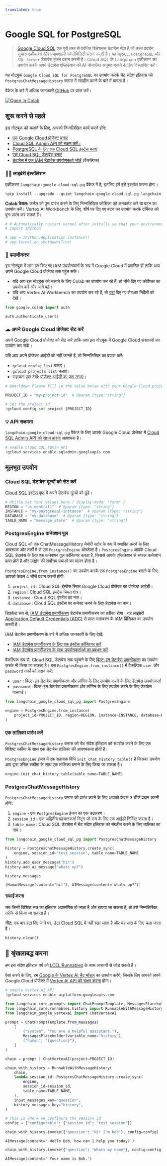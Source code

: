```yaml
---
translated: true
---
```


# Google SQL for PostgreSQL

> [Google Cloud SQL](https://cloud.google.com/sql) एक पूरी तरह से प्रबंधित रिलेशनल डेटाबेस सेवा है जो उच्च प्रदर्शन, सुचारु एकीकरण और प्रभावशाली स्केलेबिलिटी प्रदान करती है। यह `MySQL`, `PostgreSQL` और `SQL Server` डेटाबेस इंजन प्रदान करती है। Cloud SQL के Langchain एकीकरण का उपयोग करके अपने डेटाबेस एप्लिकेशन को AI-संचालित अनुभव बनाने के लिए विस्तारित करें।

यह नोटबुक `Google Cloud SQL for PostgreSQL` का उपयोग करके चैट संदेश इतिहास को `PostgresChatMessageHistory` क्लास में संग्रहीत करने के बारे में बताता है।

पैकेज के बारे में अधिक जानकारी [GitHub](https://github.com/googleapis/langchain-google-cloud-sql-pg-python/) पर प्राप्त करें।

[![Open In Colab](https://colab.research.google.com/assets/colab-badge.svg)](https://colab.research.google.com/github/googleapis/langchain-google-cloud-sql-pg-python/blob/main/docs/chat_message_history.ipynb)

## शुरू करने से पहले

इस नोटबुक को चलाने के लिए, आपको निम्नलिखित कार्य करने होंगे:

 * [एक Google Cloud प्रोजेक्ट बनाएं](https://developers.google.com/workspace/guides/create-project)
 * [Cloud SQL Admin API को सक्षम करें।](https://console.cloud.google.com/marketplace/product/google/sqladmin.googleapis.com)
 * [PostgreSQL के लिए एक Cloud SQL इंस्टेंस बनाएं](https://cloud.google.com/sql/docs/postgres/create-instance)
 * [एक Cloud SQL डेटाबेस बनाएं](https://cloud.google.com/sql/docs/mysql/create-manage-databases)
 * [डेटाबेस में एक IAM डेटाबेस उपयोगकर्ता जोड़ें](https://cloud.google.com/sql/docs/postgres/add-manage-iam-users#creating-a-database-user) (वैकल्पिक)

### 🦜🔗 लाइब्रेरी इंस्टॉलेशन

एकीकरण `langchain-google-cloud-sql-pg` पैकेज में है, इसलिए हमें इसे इंस्टॉल करना होगा।

```python
%pip install --upgrade --quiet langchain-google-cloud-sql-pg langchain-google-vertexai
```

**Colab केवल:** कर्नल को पुनः प्रारंभ करने के लिए निम्नलिखित कोशिका को अनकमेंट करें या बटन का उपयोग करें। Vertex AI Workbench के लिए, शीर्ष पर दिए गए बटन का उपयोग करके टर्मिनल को पुनः प्रारंभ कर सकते हैं।

```python
# # Automatically restart kernel after installs so that your environment can access the new packages
# import IPython

# app = IPython.Application.instance()
# app.kernel.do_shutdown(True)
```

### 🔐 प्रमाणीकरण

इस नोटबुक में लॉग इन किए गए IAM उपयोगकर्ता के रूप में Google Cloud में प्रमाणित हों ताकि आप अपने Google Cloud प्रोजेक्ट तक पहुंच सकें।

* यदि आप इस नोटबुक को चलाने के लिए Colab का उपयोग कर रहे हैं, तो नीचे दिए गए कोशिका का उपयोग करें और आगे बढ़ें।
* यदि आप Vertex AI Workbench का उपयोग कर रहे हैं, तो [यहां](https://github.com/GoogleCloudPlatform/generative-ai/tree/main/setup-env) दिए गए सेटअप निर्देशों को देखें।

```python
from google.colab import auth

auth.authenticate_user()
```

### ☁ अपने Google Cloud प्रोजेक्ट सेट करें

अपने Google Cloud प्रोजेक्ट को सेट करें ताकि आप इस नोटबुक में Google Cloud संसाधनों का उपयोग कर सकें।

यदि आप अपने प्रोजेक्ट आईडी को नहीं जानते हैं, तो निम्नलिखित का प्रयास करें:

* `gcloud config list` चलाएं।
* `gcloud projects list` चलाएं।
* सहायता पृष्ठ देखें: [प्रोजेक्ट आईडी का पता लगाएं](https://support.google.com/googleapi/answer/7014113)।

```python
# @markdown Please fill in the value below with your Google Cloud project ID and then run the cell.

PROJECT_ID = "my-project-id"  # @param {type:"string"}

# Set the project id
!gcloud config set project {PROJECT_ID}
```

### 💡 API सक्षमता

`langchain-google-cloud-sql-pg` पैकेज के लिए आपके Google Cloud प्रोजेक्ट में [Cloud SQL Admin API को सक्षम करना](https://console.cloud.google.com/flows/enableapi?apiid=sqladmin.googleapis.com) आवश्यक है।

```python
# enable Cloud SQL Admin API
!gcloud services enable sqladmin.googleapis.com
```

## मूलभूत उपयोग

### Cloud SQL डेटाबेस मूल्यों को सेट करें

[Cloud SQL इंस्टेंस पृष्ठ](https://console.cloud.google.com/sql?_ga=2.223735448.2062268965.1707700487-2088871159.1707257687) में अपने डेटाबेस मूल्यों को ढूंढें।

```python
# @title Set Your Values Here { display-mode: "form" }
REGION = "us-central1"  # @param {type: "string"}
INSTANCE = "my-postgresql-instance"  # @param {type: "string"}
DATABASE = "my-database"  # @param {type: "string"}
TABLE_NAME = "message_store"  # @param {type: "string"}
```

### PostgresEngine कनेक्शन पूल

Cloud SQL को एक ChatMessageHistory मेमोरी स्टोर के रूप में स्थापित करने के लिए आवश्यक और तर्कों में से एक `PostgresEngine` ऑब्जेक्ट है। `PostgresEngine` आपके Cloud SQL डेटाबेस के लिए एक कनेक्शन पूल कॉन्फ़िगर करता है, जिससे आपके एप्लिकेशन से सफल कनेक्शन प्राप्त होते हैं और उद्योग की सर्वोत्तम प्रथाओं का पालन होता है।

`PostgresEngine.from_instance()` का उपयोग करके एक `PostgresEngine` बनाने के लिए आपको केवल 4 चीजें प्रदान करनी होंगी:

1.   `project_id` : Cloud SQL इंस्टेंस स्थित Google Cloud प्रोजेक्ट का प्रोजेक्ट आईडी।
1. `region` : Cloud SQL इंस्टेंस स्थित क्षेत्र।
1. `instance` : Cloud SQL इंस्टेंस का नाम।
1. `database` : Cloud SQL इंस्टेंस पर कनेक्ट करने के लिए डेटाबेस का नाम।

डिफ़ॉल्ट रूप से, [IAM डेटाबेस प्रमाणीकरण](https://cloud.google.com/sql/docs/postgres/iam-authentication#iam-db-auth) डेटाबेस प्रमाणीकरण का तरीका होगा। यह लाइब्रेरी [Application Default Credentials (ADC)](https://cloud.google.com/docs/authentication/application-default-credentials) से प्राप्त वातावरण के IAM प्रिंसिपल का उपयोग करती है।

IAM डेटाबेस प्रमाणीकरण के बारे में अधिक जानकारी के लिए देखें:

* [IAM डेटाबेस प्रमाणीकरण के लिए एक इंस्टेंस कॉन्फ़िगर करें](https://cloud.google.com/sql/docs/postgres/create-edit-iam-instances)
* [IAM डेटाबेस प्रमाणीकरण के साथ उपयोगकर्ताओं का प्रबंधन करें](https://cloud.google.com/sql/docs/postgres/add-manage-iam-users)

वैकल्पिक रूप से, Cloud SQL डेटाबेस तक पहुंचने के लिए [बिल्ट-इन डेटाबेस प्रमाणीकरण](https://cloud.google.com/sql/docs/postgres/built-in-authentication) का उपयोग करके भी किया जा सकता है। बस `PostgresEngine.from_instance()` में वैकल्पिक `user` और `password` तर्कों को प्रदान करें:

* `user` : बिल्ट-इन डेटाबेस प्रमाणीकरण और लॉगिन के लिए उपयोग करने के लिए डेटाबेस उपयोगकर्ता
* `password` : बिल्ट-इन डेटाबेस प्रमाणीकरण और लॉगिन के लिए उपयोग करने के लिए डेटाबेस पासवर्ड।

```python
from langchain_google_cloud_sql_pg import PostgresEngine

engine = PostgresEngine.from_instance(
    project_id=PROJECT_ID, region=REGION, instance=INSTANCE, database=DATABASE
)
```

### एक तालिका प्रारंभ करें

`PostgresChatMessageHistory` क्लास को चैट संदेश इतिहास को संग्रहीत करने के लिए एक विशिष्ट स्कीमा के साथ एक डेटाबेस तालिका की आवश्यकता होती है।

`PostgresEngine` इंजन में एक सहायक विधि `init_chat_history_table()` है जिसका उपयोग आप द्वारा उचित स्कीमा के साथ एक तालिका बनाने के लिए किया जा सकता है।

```python
engine.init_chat_history_table(table_name=TABLE_NAME)
```

### PostgresChatMessageHistory

`PostgresChatMessageHistory` क्लास को प्रारंभ करने के लिए आपको केवल 3 चीजें प्रदान करनी होंगी:

1. `engine` - एक `PostgresEngine` इंजन का एक उदाहरण।
1. `session_id` - एक अद्वितीय पहचानकर्ता स्ट्रिंग जो सत्र के लिए एक आईडी निर्दिष्ट करता है।
1. `table_name` : Cloud SQL डेटाबेस में चैट संदेश इतिहास को संग्रहीत करने के लिए तालिका का नाम।

```python
from langchain_google_cloud_sql_pg import PostgresChatMessageHistory

history = PostgresChatMessageHistory.create_sync(
    engine, session_id="test_session", table_name=TABLE_NAME
)
history.add_user_message("hi!")
history.add_ai_message("whats up?")
```

```python
history.messages
```

```output
[HumanMessage(content='hi!'), AIMessage(content='whats up?')]
```

#### सफाई करना

जब किसी विशिष्ट सत्र का इतिहास अप्रासंगिक हो जाता है और हटाया जा सकता है, तो इसे निम्नलिखित तरीके से किया जा सकता है।

**नोट:** एक बार हटा दिए जाने पर, डेटा Cloud SQL में नहीं रखा जाता है और यह सदा के लिए चला जाता है।

```python
history.clear()
```

## 🔗 श्रृंखलाबद्ध करना

हम इस संदेश इतिहास वर्ग को [LCEL Runnables](/docs/expression_language/how_to/message_history) के साथ आसानी से जोड़ सकते हैं।

ऐसा करने के लिए, हम [Google के Vertex AI चैट मॉडल](/docs/integrations/chat/google_vertex_ai_palm) का उपयोग करेंगे, जिसके लिए आपको अपने Google Cloud प्रोजेक्ट में [Vertex AI API को सक्षम करना](https://console.cloud.google.com/flows/enableapi?apiid=aiplatform.googleapis.com) होगा।

```python
# enable Vertex AI API
!gcloud services enable aiplatform.googleapis.com
```

```python
from langchain_core.prompts import ChatPromptTemplate, MessagesPlaceholder
from langchain_core.runnables.history import RunnableWithMessageHistory
from langchain_google_vertexai import ChatVertexAI
```

```python
prompt = ChatPromptTemplate.from_messages(
    [
        ("system", "You are a helpful assistant."),
        MessagesPlaceholder(variable_name="history"),
        ("human", "{question}"),
    ]
)

chain = prompt | ChatVertexAI(project=PROJECT_ID)
```

```python
chain_with_history = RunnableWithMessageHistory(
    chain,
    lambda session_id: PostgresChatMessageHistory.create_sync(
        engine,
        session_id=session_id,
        table_name=TABLE_NAME,
    ),
    input_messages_key="question",
    history_messages_key="history",
)
```

```python
# This is where we configure the session id
config = {"configurable": {"session_id": "test_session"}}
```

```python
chain_with_history.invoke({"question": "Hi! I'm bob"}, config=config)
```

```output
AIMessage(content=' Hello Bob, how can I help you today?')
```

```python
chain_with_history.invoke({"question": "Whats my name"}, config=config)
```

```output
AIMessage(content=' Your name is Bob.')
```

